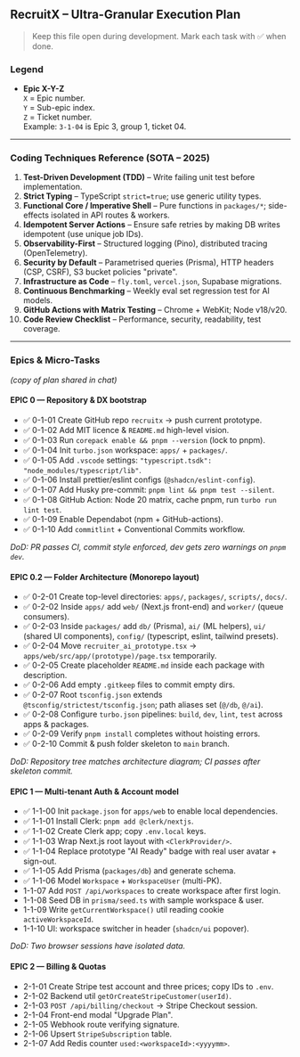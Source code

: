 ## RecruitX – Ultra-Granular Execution Plan

> Keep this file open during development. Mark each task with ✅ when done.

### Legend
- **Epic X-Y-Z**  
  `X` = Epic number.  
  `Y` = Sub-epic index.  
  `Z` = Ticket number.  
Example: `3-1-04` is Epic 3, group 1, ticket 04.

---

### Coding Techniques Reference (SOTA – 2025)
1. **Test-Driven Development (TDD)** – Write failing unit test before implementation.
2. **Strict Typing** – TypeScript `strict=true`; use generic utility types.
3. **Functional Core / Imperative Shell** – Pure functions in `packages/*`; side-effects isolated in API routes & workers.
4. **Idempotent Server Actions** – Ensure safe retries by making DB writes idempotent (use unique job IDs).
5. **Observability-First** – Structured logging (Pino), distributed tracing (OpenTelemetry).
6. **Security by Default** – Parametrised queries (Prisma), HTTP headers (CSP, CSRF), S3 bucket policies "private".
7. **Infrastructure as Code** – `fly.toml`, `vercel.json`, Supabase migrations.
8. **Continuous Benchmarking** – Weekly eval set regression test for AI models.
9. **GitHub Actions with Matrix Testing** – Chrome + WebKit; Node v18/v20.
10. **Code Review Checklist** – Performance, security, readability, test coverage.

---

### Epics & Micro-Tasks
_(copy of plan shared in chat)_

#### EPIC 0 — Repository & DX bootstrap
- ✅ 0-1-01 Create GitHub repo `recruitx` → push current prototype.
- ✅ 0-1-02 Add MIT licence & `README.md` high-level vision.
- ✅ 0-1-03 Run `corepack enable && pnpm --version` (lock to pnpm).
- ✅ 0-1-04 Init `turbo.json` workspace: `apps/` + `packages/`.
- ✅ 0-1-05 Add `.vscode` settings: `"typescript.tsdk": "node_modules/typescript/lib"`.
- ✅ 0-1-06 Install prettier/eslint configs (`@shadcn/eslint-config`).
- ✅ 0-1-07 Add Husky pre-commit: `pnpm lint && pnpm test --silent`.
- ✅ 0-1-08 GitHub Action: Node 20 matrix, cache pnpm, run `turbo run lint test`.
- ✅ 0-1-09 Enable Dependabot (npm + GitHub-actions).
- ✅ 0-1-10 Add `commitlint` + Conventional Commits workflow.

_DoD: PR passes CI, commit style enforced, dev gets zero warnings on `pnpm dev`._

#### EPIC 0.2 — Folder Architecture (Monorepo layout)
- ✅ 0-2-01 Create top-level directories: `apps/`, `packages/`, `scripts/`, `docs/`.
- ✅ 0-2-02 Inside `apps/` add `web/` (Next.js front-end) and `worker/` (queue consumers).
- ✅ 0-2-03 Inside `packages/` add `db/` (Prisma), `ai/` (ML helpers), `ui/` (shared UI components), `config/` (typescript, eslint, tailwind presets).
- ✅ 0-2-04 Move `recruiter_ai_prototype.tsx` → `apps/web/src/app/(prototype)/page.tsx` temporarily.
- ✅ 0-2-05 Create placeholder `README.md` inside each package with description.
- ✅ 0-2-06 Add empty `.gitkeep` files to commit empty dirs.
- ✅ 0-2-07 Root `tsconfig.json` extends `@tsconfig/strictest/tsconfig.json`; path aliases set (`@/db`, `@/ai`).
- ✅ 0-2-08 Configure `turbo.json` pipelines: `build`, `dev`, `lint`, `test` across apps & packages.
- ✅ 0-2-09 Verify `pnpm install` completes without hoisting errors.
- ✅ 0-2-10 Commit & push folder skeleton to `main` branch.

_DoD: Repository tree matches architecture diagram; CI passes after skeleton commit._

#### EPIC 1 — Multi-tenant Auth & Account model
- ✅ 1-1-00 Init `package.json` for `apps/web` to enable local dependencies.
- ✅ 1-1-01 Install Clerk: `pnpm add @clerk/nextjs`.
- ✅ 1-1-02 Create Clerk app; copy `.env.local` keys.
- ✅ 1-1-03 Wrap Next.js root layout with `<ClerkProvider/>`.
- ✅ 1-1-04 Replace prototype "AI Ready" badge with real user avatar + sign-out.
- ✅ 1-1-05 Add Prisma (`packages/db`) and generate schema.
- ✅ 1-1-06 Model `Workspace` + `WorkspaceUser` (multi-PK).
- 1-1-07 Add `POST /api/workspaces` to create workspace after first login.
- 1-1-08 Seed DB in `prisma/seed.ts` with sample workspace & user.
- 1-1-09 Write `getCurrentWorkspace()` util reading cookie `activeWorkspaceId`.
- 1-1-10 UI: workspace switcher in header (`shadcn/ui` popover).

_DoD: Two browser sessions have isolated data._

#### EPIC 2 — Billing & Quotas
- 2-1-01 Create Stripe test account and three prices; copy IDs to `.env`.
- 2-1-02 Backend util `getOrCreateStripeCustomer(userId)`.
- 2-1-03 `POST /api/billing/checkout` → Stripe Checkout session.
- 2-1-04 Front-end modal "Upgrade Plan".
- 2-1-05 Webhook route verifying signature.
- 2-1-06 Upsert `StripeSubscription` table.
- 2-1-07 Add Redis counter `used:<workspaceId>:<yyyymm>`.